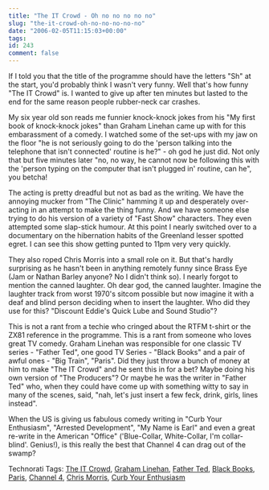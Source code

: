 ```yaml
---
title: "The IT Crowd - Oh no no no no no"
slug: "the-it-crowd-oh-no-no-no-no-no"
date: "2006-02-05T11:15:03+00:00"
tags:
id: 243
comment: false
---
```


If I told you that the title of the programme should have the letters "Sh" at the start, you'd probably think I wasn't very funny. Well that's how funny "The IT Crowd" is. I wanted to give up after ten minutes but lasted to the end for the same reason people rubber-neck car crashes.

My six year old son reads me funnier knock-knock jokes from his "My first book of knock-knock jokes" than Graham Linehan came up with for this embarassment of a comedy. I watched some of the set-ups with my jaw on the floor "he is not seriously going to do the 'person talking into the telephone that isn't connected' routine is he?" - oh god he just did. Not only that but five minutes later "no, no way, he cannot now be following this with the 'person typing on the computer that isn't plugged in' routine, can he", you betcha!

The acting is pretty dreadful but not as bad as the writing. We have the annoying mucker from "The Clinic" hamming it up and desperately over-acting in an attempt to make the thing funny. And we have someone else trying to do his version of a variety of "Fast Show" characters. They even attempted some slap-stick humour. At this point I nearly switched over to a documentary on the hibernation habits of the Greenland lesser spotted egret. I can see this show getting punted to 11pm very very quickly.

They also roped Chris Morris into a small role on it. But that's hardly surprising as he hasn't been in anything remotely funny since Brass Eye (Jam or Nathan Barley anyone? No I didn't think so). I nearly forgot to mention the canned laughter. Oh dear god, the canned laughter. Imagine the laughter track from worst 1970's sitcom possible but now imagine it with a deaf and blind person deciding when to insert the laughter. Who did they use for this? "Discount Eddie's Quick Lube and Sound Studio"?

This is not a rant from a techie who cringed about the RTFM t-shirt or the ZX81 reference in the programme. This is a rant from someone who loves great TV comedy. Graham Linehan was responsible for one classic TV series - "Father Ted", one good TV Series - "Black Books" and a pair of awful ones - "Big Train",  "Paris". Did they just throw a bunch of money at him to make "The IT Crowd" and he sent this in for a bet? Maybe doing his own version of "The Producers"? Or maybe he was the writer in "Father Ted" who, when they could have come up with something witty to say in many of the scenes, said, "nah, let's just insert a few feck, drink, girls, lines instead".

When the US is giving us fabulous comedy writing in "Curb Your Enthusiasm", "Arrested Development", "My Name is Earl" and even a great re-write in the American "Office" ('Blue-Collar, White-Collar, I'm collar-blind'. Genius!), is this really the best that Channel 4 can drag out of the swamp?

Technorati Tags: [The IT Crowd](http://technorati.com/tag/The%20IT%20Crowd), [Graham Linehan](http://technorati.com/tag/Graham%20Linehan), [Father Ted](http://technorati.com/tag/Father%20Ted), [Black Books](http://technorati.com/tag/Black%20Books), [Paris](http://technorati.com/tag/Paris), [Channel 4](http://technorati.com/tag/Channel%204), [Chris Morris](http://technorati.com/tag/Chris%20Morris), [Curb Your Enthusiasm](http://technorati.com/tag/Curb%20Your%20Enthusiasm)
